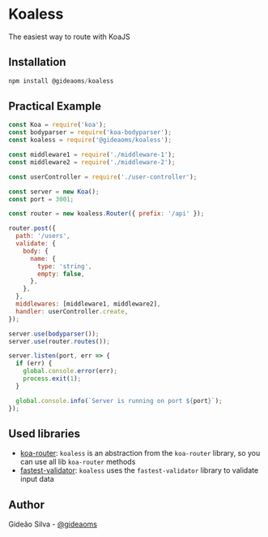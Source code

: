 # Koaless

The easiest way to route with KoaJS

## Installation

```js
npm install @gideaoms/koaless
```

## Practical Example

```js
const Koa = require('koa');
const bodyparser = require('koa-bodyparser');
const koaless = require('@gideaoms/koaless');

const middleware1 = require('./middleware-1');
const middleware2 = require('./middleware-2');

const userController = require('./user-controller');

const server = new Koa();
const port = 3001;

const router = new koaless.Router({ prefix: '/api' });

router.post({
  path: '/users',
  validate: {
    body: {
      name: {
        type: 'string',
        empty: false,
      },
    },
  },
  middlewares: [middleware1, middleware2],
  handler: userController.create,
});

server.use(bodyparser());
server.use(router.routes());

server.listen(port, err => {
  if (err) {
    global.console.error(err);
    process.exit(1);
  }

  global.console.info(`Server is running on port ${port}`);
});
```

## Used libraries

- [koa-router](https://github.com/ZijianHe/koa-router): `koaless` is an abstraction from the `koa-router` library, so you can use all lib `koa-router` methods
- [fastest-validator](https://github.com/icebob/fastest-validator): `koaless` uses the `fastest-validator` library to validate input data

## Author

Gideão Silva - [@gideaoms](https://twitter.com/gideao_ms)
